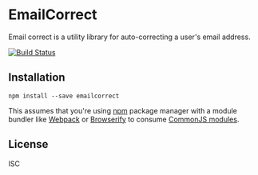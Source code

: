 # EmailCorrect

Email correct is a utility library for auto-correcting a user's email address.

[![Build Status](https://travis-ci.org/blendle/emailcorrect.svg?branch=master)](https://travis-ci.org/blendle/emailcorrect)

## Installation

```
npm install --save emailcorrect
```

This assumes that you're using [npm](https://www.npmjs.com/) package manager
with a module bundler like [Webpack](http://webpack.github.io) or [Browserify](http://browserify.org/)
to consume [CommonJS modules](http://webpack.github.io/docs/commonjs.html).

## License

ISC
